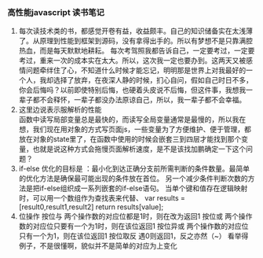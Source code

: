 ### 高性能javascript 读书笔记
1. 每次读技术类的书，都感觉开卷有益，收益颇丰。自己的知识储备实在太浅薄了。从原理到性能到框架到源码，没有拿得出手的。所以有梦想不是只靠满腔热血，而是每天默默地耕耘。
每次考驾照我都告诉自己，一定要考过，一定要考过，重来一次的成本实在太大。所以，这次我一定也要办到。这两天又被感情问题牵绊住了心，不知道什么时候才能忘记，明明那是世界上对我最好的一个人，我却选择了放弃，在夜深人静的时候，扪心自问，假如自己时日不多，你会后悔吗？以前即使特别后悔，也硬着头皮说不后悔，但这件事，我想我一辈子都不会释怀，一辈子都没办法原谅自己，所以，我一辈子都不会幸福。
2. 这里边说表示服解析的性能  
    函数中读写局部变量总是最快的，而读写全局变量通常是最慢的，所以我在想，我们现在用对象的方式写页面js，一些变量为了方便维护、便于管理，都放在对象的state里了，在函数中使用的时候会嵌套三到四层才能找到那个变量，也就是说这种方式会拖慢页面解析速度，是不是该找加鹏确定一下这个问题？
3. if-else 优化的目标是 ：最小化到达正确分支前所需判断的条件数量。最简单的优化方法是确保最可能出现的条件放在首位。
    另一个减少条件判断次数的方法是把if-else组织成一系列嵌套的if-else语句。
    当单个键和值存在逻辑映射时，可以用一个数组作为查找表来代替、
    var results = [result0,result1,result2]
    return results[value];
4. 位操作
    按位与  两个操作数的对应位都是1时，则在改为返回1
    按位或  两个操作数的对应位只要有一个为1时，则在该位返回1
    按位异或  两个操作数的对应位只有一个为1，则在该位返回1
    按位取反  遇0则返回1，反之亦然（~）   看举得例子，不是很懂啊，貌似并不是简单的对应为上变化
